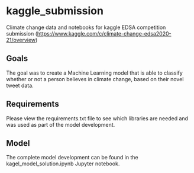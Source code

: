 # kaggle_submission
Climate change data and notebooks for kaggle EDSA competition submission (https://www.kaggle.com/c/climate-change-edsa2020-21/overview)

## Goals
The goal was to create a Machine Learning model that is able to classify whether or not a person believes in climate change, based on their novel tweet data.

## Requirements
Please view the requirements.txt file to see which libraries are needed and was used as part of the model development.

## Model
The complete model development can be found in the kagel_model_solution.ipynb Jupyter notebook.
